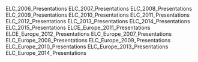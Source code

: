 ELC_2006_Presentations
ELC_2007_Presentations
ELC_2008_Presentations
ELC_2009_Presentations
ELC_2010_Presentations
ELC_2011_Presentations
ELC_2012_Presentations
ELC_2013_Presentations
ELC_2014_Presentations
ELC_2015_Presentations
ELCE_Europe_2011_Presentations
ELCE_Europe_2012_Presentations
ELC_Europe_2007_Presentations
ELC_Europe_2008_Presentations
ELC_Europe_2009_Presentations
ELC_Europe_2010_Presentations
ELC_Europe_2013_Presentations
ELC_Europe_2014_Presentations
